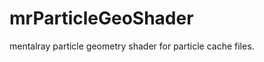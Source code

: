 mrParticleGeoShader
===================

mentalray particle geometry shader for particle cache files.